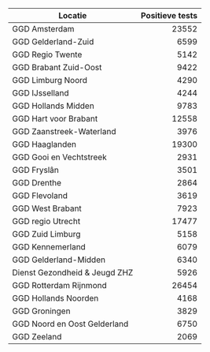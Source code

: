 | Locatie | Positieve tests |
|---------|----------------:|
| GGD Amsterdam                            | 23552 |
| GGD Gelderland-Zuid                      |  6599 |
| GGD Regio Twente                         |  5142 |
| GGD Brabant Zuid-Oost                    |  9422 |
| GGD Limburg Noord                        |  4290 |
| GGD IJsselland                           |  4244 |
| GGD Hollands Midden                      |  9783 |
| GGD Hart voor Brabant                    | 12558 |
| GGD Zaanstreek-Waterland                 |  3976 |
| GGD Haaglanden                           | 19300 |
| GGD Gooi en Vechtstreek                  |  2931 |
| GGD Fryslân                              |  3501 |
| GGD Drenthe                              |  2864 |
| GGD Flevoland                            |  3619 |
| GGD West Brabant                         |  7923 |
| GGD regio Utrecht                        | 17477 |
| GGD Zuid Limburg                         |  5158 |
| GGD Kennemerland                         |  6079 |
| GGD Gelderland-Midden                    |  6340 |
| Dienst Gezondheid & Jeugd ZHZ            |  5926 |
| GGD Rotterdam Rijnmond                   | 26454 |
| GGD Hollands Noorden                     |  4168 |
| GGD Groningen                            |  3829 |
| GGD Noord en Oost Gelderland             |  6750 |
| GGD Zeeland                              |  2069 |
